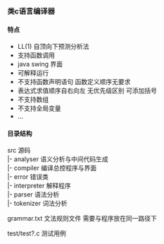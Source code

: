 ### 类c语言编译器

#### 特点

- LL(1) 自顶向下预测分析法
- 支持函数调用
- java swing 界面
- 可解释运行
- 不支持函数声明语句 函数定义顺序无要求
- 表达式求值顺序自右向左 无优先级区别 可添加括号
- 不支持数组
- 不支持全局变量
- ...

#### 目录结构

src 源码  
    |- analyser 语义分析与中间代码生成  
    |- compiler 编译总控程序与界面  
    |- error 错误类  
    |- interpreter 解释程序  
    |- parser 语法分析  
    |- tokenizer 词法分析  

grammar.txt 文法规则文件 需要与程序放在同一路径下

test/test?.c 测试用例